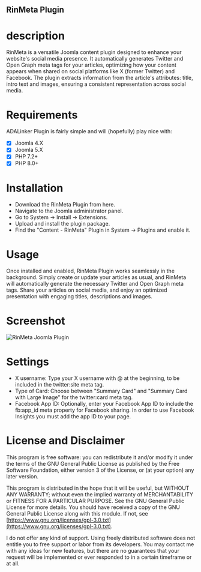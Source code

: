 ## RinMeta Plugin
# description
RinMeta is a versatile Joomla content plugin designed to enhance your website's social media presence. It automatically generates Twitter and Open Graph meta tags for your articles, optimizing how your content appears when shared on social platforms like X (former Twitter) and Facebook. The plugin extracts information from the article's attributes: title, intro text and images, ensuring a consistent representation across social media.

# Requirements
ADALinker Plugin is fairly simple and will (hopefully) play nice with:
- [x] Joomla 4.X
- [x] Joomla 5.X
- [x] PHP 7.2+
- [x] PHP 8.0+

# Installation
+ Download the RinMeta Plugin from here.
+ Navigate to the Joomla administrator panel.
+ Go to System -> Install -> Extensions.
+ Upload and install the plugin package.
+ Find the "Content - RinMeta" Plugin in System -> Plugins and enable it.

# Usage
Once installed and enabled, RinMeta Plugin works seamlessly in the background. Simply create or update your articles as usual, and RinMeta will automatically generate the necessary Twitter and Open Graph meta tags. Share your articles on social media, and enjoy an optimized presentation with engaging titles, descriptions and images.

# Screenshot
![RinMeta Joomla Plugin](https://github.com/rinenweb/plg_content_rinmeta/assets/17462686/0c07261a-37b4-45bf-90c2-8b40d89744b3)



# Settings
+ X username: Type your X username with @ at the beginning, to be included in the twitter:site meta tag.
+ Type of Card: Choose between "Summary Card" and "Summary Card with Large Image" for the twitter:card meta tag.
+ Facebook App ID: Optionally, enter your Facebook App ID to include the fb:app_id meta property for Facebook sharing. In order to use Facebook Insights you must add the app ID to your page.

# License and Disclaimer
This program is free software: you can redistribute it and/or modify it under the terms of the GNU General Public License as published by the Free Software Foundation, either version 3 of the License, or (at your option) any later version. 

This program is distributed in the hope that it will be useful, but WITHOUT ANY WARRANTY; without even the implied warranty of MERCHANTABILITY or FITNESS FOR A PARTICULAR PURPOSE. See the GNU General Public License for more details. You should have received a copy of the GNU General Public License along with this module. If not, see [https://www.gnu.org/licenses/gpl-3.0.txt](https://www.gnu.org/licenses/gpl-3.0.txt).

I do not offer any kind of support. Using freely distributed software does not entitle you to free support or labor from its developers. You may contact me with any ideas for new features, but there are no guarantees that your request will be implemented or ever responded to in a certain timeframe or at all.
